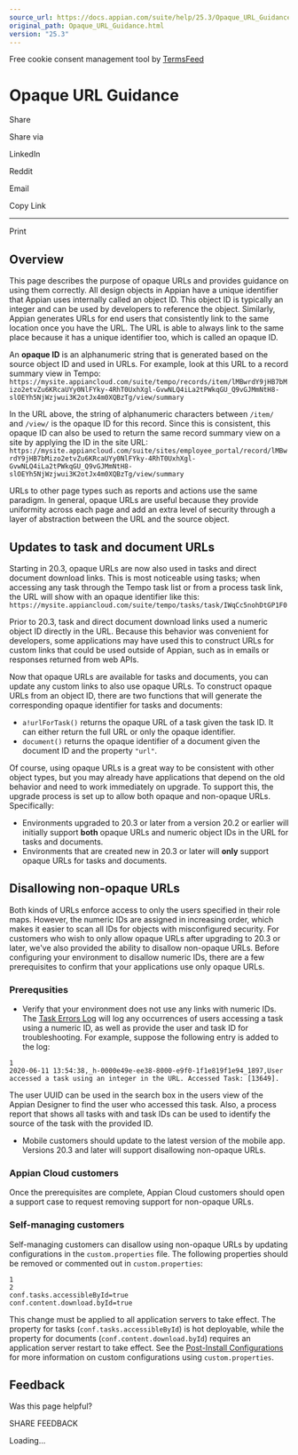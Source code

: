 ```yaml
---
source_url: https://docs.appian.com/suite/help/25.3/Opaque_URL_Guidance.html
original_path: Opaque_URL_Guidance.html
version: "25.3"
---
```


Free cookie consent management tool by [TermsFeed](https://www.termsfeed.com/)

# Opaque URL Guidance

Share

Share via

LinkedIn

Reddit

Email

Copy Link

* * *

Print

## Overview

This page describes the purpose of opaque URLs and provides guidance on using them correctly. All design objects in Appian have a unique identifier that Appian uses internally called an object ID. This object ID is typically an integer and can be used by developers to reference the object. Similarly, Appian generates URLs for end users that consistently link to the same location once you have the URL. The URL is able to always link to the same place because it has a unique identifier too, which is called an opaque ID.

An **opaque ID** is an alphanumeric string that is generated based on the source object ID and used in URLs. For example, look at this URL to a record summary view in Tempo: `https://mysite.appiancloud.com/suite/tempo/records/item/lMBwrdY9jHB7bMizo2etvZu6KRcaUYy0NlFYky-4RhT0UxhXgl-GvwNLQ4iLa2tPWkqGU_Q9vGJMmNtH8-slOEYh5NjWzjwui3K2otJx4m0XQBzTg/view/summary`

In the URL above, the string of alphanumeric characters between `/item/` and `/view/` is the opaque ID for this record. Since this is consistent, this opaque ID can also be used to return the same record summary view on a site by applying the ID in the site URL: `https://mysite.appiancloud.com/suite/sites/employee_portal/record/lMBwrdY9jHB7bMizo2etvZu6KRcaUYy0NlFYky-4RhT0UxhXgl-GvwNLQ4iLa2tPWkqGU_Q9vGJMmNtH8-slOEYh5NjWzjwui3K2otJx4m0XQBzTg/view/summary`

URLs to other page types such as reports and actions use the same paradigm. In general, opaque URLs are useful because they provide uniformity across each page and add an extra level of security through a layer of abstraction between the URL and the source object.

## Updates to task and document URLs

Starting in 20.3, opaque URLs are now also used in tasks and direct document download links. This is most noticeable using tasks; when accessing any task through the Tempo task list or from a process task link, the URL will show with an opaque identifier like this: `https://mysite.appiancloud.com/suite/tempo/tasks/task/IWqCc5nohDtGP1F0`

Prior to 20.3, task and direct document download links used a numeric object ID directly in the URL. Because this behavior was convenient for developers, some applications may have used this to construct URLs for custom links that could be used outside of Appian, such as in emails or responses returned from web APIs.

Now that opaque URLs are available for tasks and documents, you can update any custom links to also use opaque URLs. To construct opaque URLs from an object ID, there are two functions that will generate the corresponding opaque identifier for tasks and documents:

-   `a!urlForTask()` returns the opaque URL of a task given the task ID. It can either return the full URL or only the opaque identifier.
-   `document()` returns the opaque identifier of a document given the document ID and the property `"url"`.

Of course, using opaque URLs is a great way to be consistent with other object types, but you may already have applications that depend on the old behavior and need to work immediately on upgrade. To support this, the upgrade process is set up to allow both opaque and non-opaque URLs. Specifically:

-   Environments upgraded to 20.3 or later from a version 20.2 or earlier will initially support **both** opaque URLs and numeric object IDs in the URL for tasks and documents.
-   Environments that are created new in 20.3 or later will **only** support opaque URLs for tasks and documents.

## Disallowing non-opaque URLs

Both kinds of URLs enforce access to only the users specified in their role maps. However, the numeric IDs are assigned in increasing order, which makes it easier to scan all IDs for objects with misconfigured security. For customers who wish to only allow opaque URLs after upgrading to 20.3 or later, we've also provided the ability to disallow non-opaque URLs. Before configuring your environment to disallow numeric IDs, there are a few prerequisites to confirm that your applications use only opaque URLs.

### Prerequsities

-   Verify that your environment does not use any links with numeric IDs. The [Task Errors Log](Logging.html#task-errors) will log any occurrences of users accessing a task using a numeric ID, as well as provide the user and task ID for troubleshooting. For example, suppose the following entry is added to the log:

```
1
2020-06-11 13:54:38,_h-0000e49e-ee38-8000-e9f0-1f1e819f1e94_1897,User accessed a task using an integer in the URL. Accessed Task: [13649].
```

The user UUID can be used in the search box in the users view of the Appian Designer to find the user who accessed this task. Also, a process report that shows all tasks with and task IDs can be used to identify the source of the task with the provided ID.

-   Mobile customers should update to the latest version of the mobile app. Versions 20.3 and later will support disallowing non-opaque URLs.

### Appian Cloud customers

Once the prerequisites are complete, Appian Cloud customers should open a support case to request removing support for non-opaque URLs.

### Self-managing customers

Self-managing customers can disallow using non-opaque URLs by updating configurations in the `custom.properties` file. The following properties should be removed or commented out in `custom.properties`:

```
1
2
conf.tasks.accessibleById=true
conf.content.download.byId=true
```

This change must be applied to all application servers to take effect. The property for tasks (`conf.tasks.accessibleById`) is hot deployable, while the property for documents (`conf.content.download.byId`) requires an application server restart to take effect. See the [Post-Install Configurations](Post-Install_Configurations.html) for more information on custom configurations using `custom.properties`.

## Feedback

Was this page helpful?

SHARE FEEDBACK

Loading...